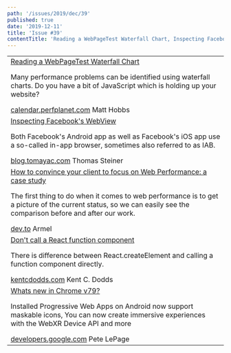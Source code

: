 ```yaml
---
path: '/issues/2019/dec/39'
published: true
date: '2019-12-11'
title: 'Issue #39'
contentTitle: 'Reading a WebPageTest Waterfall Chart, Inspecting Facebook's WebView and Don't call a React function component ...'
---
```


<center>
	<table align="center" border="0" cellspacing="0" width="100%" height="100%" cellpadding="0">
    <tbody>
				<tr>
					<td>
            <div class="issue__content">
              <a href="https://calendar.perfplanet.com/2019/reading-a-webpagetest-waterfall-chart/" target="_blank" rel="noopener noreferrer">
                <span class="issue__content-title">Reading a WebPageTest Waterfall Chart</span>
              </a>
							<p class="issue__content-desc">Many performance problems can be identified using waterfall charts. Do you have a bit of JavaScript which is holding up your website?</p>
							<div class="issue__content-info"><a href="https://calendar.perfplanet.com/2019/reading-a-webpagetest-waterfall-chart/" target="_blank" rel="noopener noreferrer">calendar.perfplanet.com</a> <span>Matt Hobbs</span></div>
						</div>
					</td>
				</tr>
				<tr>
					<td>
            <div class="issue__content">
              <a href="https://blog.tomayac.com/2019/12/09/inspecting_facebooks_webview/" target="_blank" rel="noopener noreferrer">
                <span class="issue__content-title">Inspecting Facebook's WebView</span>
              </a>
							<p class="issue__content-desc">Both Facebook's Android app as well as Facebook's iOS app use a so-called in-app browser, sometimes also referred to as IAB.</p>
							<div class="issue__content-info"><a href="https://blog.tomayac.com/2019/12/09/inspecting_facebooks_webview/" target="_blank" rel="noopener noreferrer">blog.tomayac.com</a> <span>Thomas Steiner</span></div>
						</div>
					</td>
				</tr>
				<tr>
					<td>
            <div class="issue__content">
              <a href="https://dev.to/armelpingault/how-to-convince-your-client-to-focus-on-web-performance-a-case-study-3ma7" target="_blank" rel="noopener noreferrer">
                <span class="issue__content-title">How to convince your client to focus on Web Performance: a case study</span>
              </a>
							<p class="issue__content-desc">The first thing to do when it comes to web performance is to get a picture of the current status, so we can easily see the comparison before and after our work.</p>
							<div class="issue__content-info"><a href="https://dev.to/armelpingault/how-to-convince-your-client-to-focus-on-web-performance-a-case-study-3ma7" target="_blank" rel="noopener noreferrer">dev.to</a> <span>Armel</span></div>
						</div>
					</td>
				</tr>
				<tr>
					<td>
            <div class="issue__content">
              <a href="https://kentcdodds.com/blog/dont-call-a-react-function-component" target="_blank" rel="noopener noreferrer">
                <span class="issue__content-title">Don't call a React function component</span>
              </a>
							<p class="issue__content-desc">There is difference between React.createElement and calling a function component directly.</p>
							<div class="issue__content-info"><a href="https://kentcdodds.com/blog/dont-call-a-react-function-component" target="_blank" rel="noopener noreferrer">kentcdodds.com</a> <span>Kent C. Dodds</span></div>
						</div>
					</td>
				</tr>
				<tr>
					<td>
            <div class="issue__content">
              <a href="https://developers.google.com/web/updates/2019/12/nic79" target="_blank" rel="noopener noreferrer">
                <span class="issue__content-title">Whats new in Chrome v79?</span>
              </a>
							<p class="issue__content-desc">Installed Progressive Web Apps on Android now support maskable icons, You can now create immersive experiences with the WebXR Device API and more</p>
							<div class="issue__content-info"><a href="https://developers.google.com/web/updates/2019/12/nic79" target="_blank" rel="noopener noreferrer">developers.google.com</a> <span>Pete LePage</span></div>
						</div>
					</td>
				</tr></tbody>
  </table>
</center>
